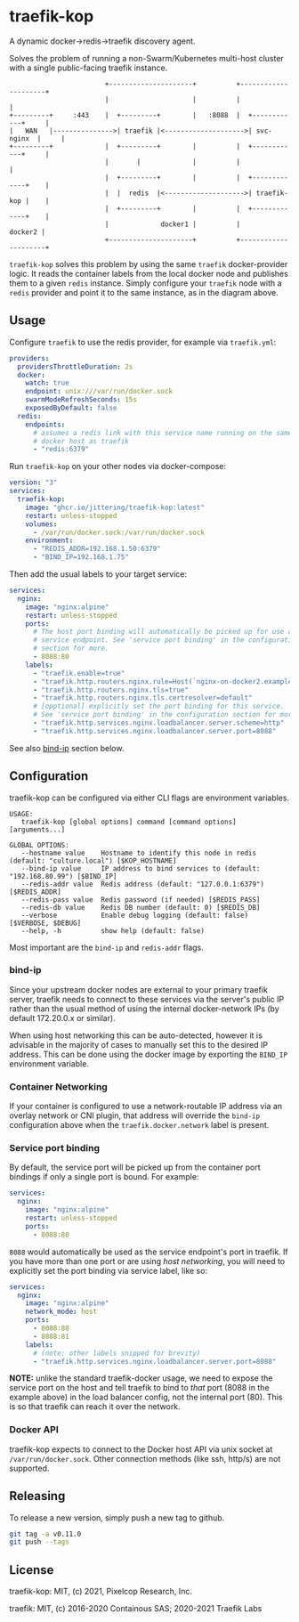 # traefik-kop

A dynamic docker->redis->traefik discovery agent.

Solves the problem of running a non-Swarm/Kubernetes multi-host cluster with a
single public-facing traefik instance.

```text
                        +---------------------+          +---------------------+
                        |                     |          |                     |
+---------+     :443    |  +---------+        |   :8088  |  +------------+     |
|   WAN   |--------------->| traefik |<-------------------->| svc-nginx  |     |
+---------+             |  +---------+        |          |  +------------+     |
                        |       |             |          |                     |
                        |  +---------+        |          |  +-------------+    |
                        |  |  redis  |<-------------------->| traefik-kop |    |
                        |  +---------+        |          |  +-------------+    |
                        |             docker1 |          |             docker2 |
                        +---------------------+          +---------------------+
```

`traefik-kop` solves this problem by using the same `traefik` docker-provider
logic. It reads the container labels from the local docker node and publishes
them to a given `redis` instance. Simply configure your `traefik` node with a
`redis` provider and point it to the same instance, as in the diagram above.

## Usage

Configure `traefik` to use the redis provider, for example via `traefik.yml`:

```yaml
providers:
  providersThrottleDuration: 2s
  docker:
    watch: true
    endpoint: unix:///var/run/docker.sock
    swarmModeRefreshSeconds: 15s
    exposedByDefault: false
  redis:
    endpoints:
      # assumes a redis link with this service name running on the same
      # docker host as traefik
      - "redis:6379"
```

Run `traefik-kop` on your other nodes via docker-compose:

```yaml
version: "3"
services:
  traefik-kop:
    image: "ghcr.io/jittering/traefik-kop:latest"
    restart: unless-stopped
    volumes:
      - /var/run/docker.sock:/var/run/docker.sock
    environment:
      - "REDIS_ADDR=192.168.1.50:6379"
      - "BIND_IP=192.168.1.75"
```

Then add the usual labels to your target service:

```yml
services:
  nginx:
    image: "nginx:alpine"
    restart: unless-stopped
    ports:
      # The host port binding will automatically be picked up for use as the
      # service endpoint. See 'service port binding' in the configuration
      # section for more.
      - 8088:80
    labels:
      - "traefik.enable=true"
      - "traefik.http.routers.nginx.rule=Host(`nginx-on-docker2.example.com`)"
      - "traefik.http.routers.nginx.tls=true"
      - "traefik.http.routers.nginx.tls.certresolver=default"
      # [opptional] explicitly set the port binding for this service.
      # See 'service port binding' in the configuration section for more.
      - "traefik.http.services.nginx.loadbalancer.server.scheme=http"
      - "traefik.http.services.nginx.loadbalancer.server.port=8088"
```

See also [bind-ip](#bind-ip) section below.

## Configuration

traefik-kop can be configured via either CLI flags are environment variables.

```text
USAGE:
   traefik-kop [global options] command [command options] [arguments...]

GLOBAL OPTIONS:
   --hostname value    Hostname to identify this node in redis (default: "culture.local") [$KOP_HOSTNAME]
   --bind-ip value     IP address to bind services to (default: "192.168.80.99") [$BIND_IP]
   --redis-addr value  Redis address (default: "127.0.0.1:6379") [$REDIS_ADDR]
   --redis-pass value  Redis password (if needed) [$REDIS_PASS]
   --redis-db value    Redis DB number (default: 0) [$REDIS_DB]
   --verbose           Enable debug logging (default: false) [$VERBOSE, $DEBUG]
   --help, -h          show help (default: false)
```

Most important are the `bind-ip` and `redis-addr` flags.

### bind-ip

Since your upstream docker nodes are external to your primary traefik server,
traefik needs to connect to these services via the server's public IP rather
than the usual method of using the internal docker-network IPs (by default
172.20.0.x or similar).

When using host networking this can be auto-detected, however it is advisable in
the majority of cases to manually set this to the desired IP address. This can
be done using the docker image by exporting the `BIND_IP` environment variable.

### Container Networking

If your container is configured to use a network-routable IP address via an
overlay network or CNI plugin, that address will override the `bind-ip`
configuration above when the `traefik.docker.network` label is present.

### Service port binding

By default, the service port will be picked up from the container port bindings
if only a single port is bound. For example:

```yml
services:
  nginx:
    image: "nginx:alpine"
    restart: unless-stopped
    ports:
      - 8088:80
```

`8088` would automatically be used as the service endpoint's port in traefik. If
you have more than one port or are using *host networking*, you will need to
explicitly set the port binding via service label, like so:

```yaml
services:
  nginx:
    image: "nginx:alpine"
    network_mode: host
    ports:
      - 8088:80
      - 8888:81
    labels:
      # (note: other labels snipped for brevity)
      - "traefik.http.services.nginx.loadbalancer.server.port=8088"
```

__NOTE:__ unlike the standard traefik-docker usage, we need to expose the
service port on the host and tell traefik to bind to *that* port (8088 in the
example above) in the load balancer config, not the internal port (80). This is
so that traefik can reach it over the network.

### Docker API

traefik-kop expects to connect to the Docker host API via unix socket at
`/var/run/docker.sock`. Other connection methods (like ssh, http/s) are not
supported.

## Releasing

To release a new version, simply push a new tag to github.

```sh
git tag -a v0.11.0
git push --tags
```

## License

traefik-kop: MIT, (c) 2021, Pixelcop Research, Inc.

traefik: MIT, (c) 2016-2020 Containous SAS; 2020-2021 Traefik Labs
